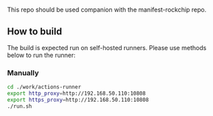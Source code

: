#
This repo should be used companion with the manifest-rockchip repo.


## How to build

The build is expected run on self-hosted runners. Please use methods below to run the runner:

### Manually


```bash
cd ./work/actions-runner
export http_proxy=http://192.168.50.110:10808
export https_proxy=http://192.168.50.110:10808
./run.sh
```

